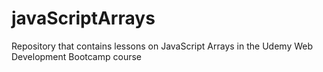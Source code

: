 # javaScriptArrays
 Repository that contains lessons on JavaScript Arrays in the Udemy Web Development Bootcamp course
